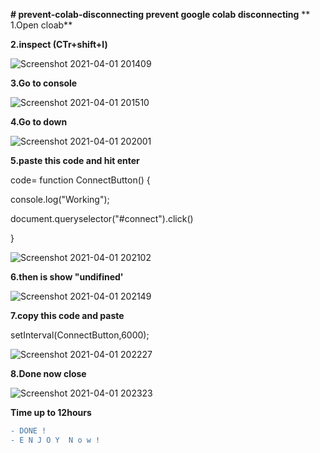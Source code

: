 
**# prevent-colab-disconnecting
prevent google colab disconnecting**
**
1.Open cloab**

**2.inspect (CTr+shift+l)**

![Screenshot 2021-04-01 201409](https://user-images.githubusercontent.com/67457538/113390832-1e7d7e00-93b0-11eb-8cd3-6deb418ff7b8.png)


**3.Go to console**

![Screenshot 2021-04-01 201510](https://user-images.githubusercontent.com/67457538/113390930-4b319580-93b0-11eb-874a-8126be45ad96.png)

**4.Go to down**

![Screenshot 2021-04-01 202001](https://user-images.githubusercontent.com/67457538/113390999-6a302780-93b0-11eb-84d0-aa67ec93f17d.png)

**5.paste this code and hit enter**

code= function ConnectButton() {

 console.log("Working");
 
 document.queryselector("#connect").click()
 
}

![Screenshot 2021-04-01 202102](https://user-images.githubusercontent.com/67457538/113391151-b2e7e080-93b0-11eb-964e-967f651e4167.png)

**6.then is show "undifined'**

![Screenshot 2021-04-01 202149](https://user-images.githubusercontent.com/67457538/113391211-cc892800-93b0-11eb-80ab-9296010d4831.png)

**7.copy this code and paste**

setInterval(ConnectButton,6000);

![Screenshot 2021-04-01 202227](https://user-images.githubusercontent.com/67457538/113391290-f17d9b00-93b0-11eb-8eb3-778c66f95438.png)

**8.Done now close**

![Screenshot 2021-04-01 202323](https://user-images.githubusercontent.com/67457538/113391369-1245f080-93b1-11eb-8037-f2fd50e84e2b.png)



**Time up to 12hours**


```diff 
- DONE !
- E N J O Y  N o w !
```






